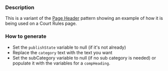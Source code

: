 ### Description
This is a variant of the [Page Header](./?p=organisms-page-header) pattern showing an example of how it is being used on a Court Rules page.

### How to generate
* Set the `publishState` variable to null (if it's not already)
* Replace the `category` text with the text you want
* Set the subCategory variable to null (if no sub category is needed) or populate it with the variables for a `compHeading`.

